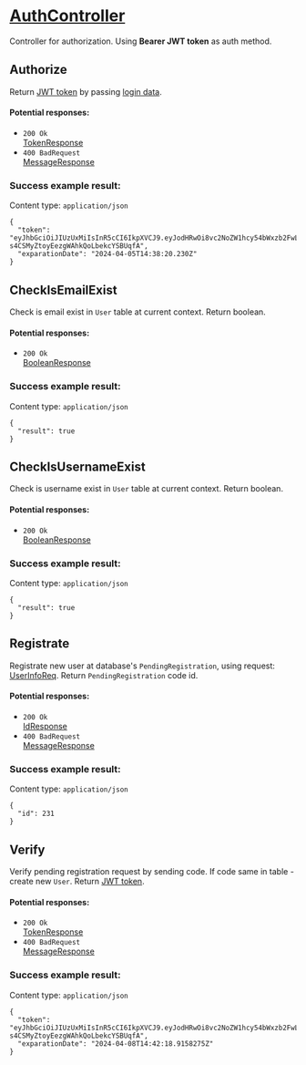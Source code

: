 # [AuthController](../../ProjectTisa/Controllers/BusinessControllers/UserRelatedControllers/AuthController.cs)

Controller for authorization. Using **Bearer JWT token** as auth method.
## Authorize
Return [JWT token](https://en.wikipedia.org/wiki/JSON_Web_Token) by passing [login data](../../ProjectTisa/Controllers/GeneralData/Requests/UserReq/UserLoginReq.cs).  
#### Potential responses:
* `200 Ok`<br>[TokenResponse](../../ProjectTisa/Controllers/GeneralData/Responses/TokenResponse.cs)
* `400 BadRequest`<br>[MessageResponse](../../ProjectTisa/Controllers/GeneralData/Responses/MessageResponse.cs)
### Success example result:
Content type: `application/json`
```
{
  "token": "eyJhbGciOiJIUzUxMiIsInR5cCI6IkpXVCJ9.eyJodHRwOi8vc2NoZW1hcy54bWxzb2FwLm9yZy93cy8yMDA1LzA1L2lkZW50aXR5L2NsYWltcy9uYW1lIjoidGVzdCIsImh0dHA6Ly9zY2hlbWFzLnhtbHNvYXAub3JnL3dzLzIwMDUvMDUvaWRlbnRpdHkvY2xhaW1zL2VtYWlsYWRkcmVzcyI6InRlc3RAdGVzdC5jb20iLCJodHRwOi8vc2NoZW1hcy5taWNyb3NvZnQuY29tL3dzLzIwMDgvMDYvaWRlbnRpdHkvY2xhaW1zL3JvbGUiOiJTb21lUm9sZSIsImV4cCI6MTcxMjU3MDAwMCwiaXNzIjoid3d3LnRpc2EtYmFja2VuZC5jb20iLCJhdWQiOiJ3d3cudGlzYS1mcm9udGVuZC5jb20ifQ.PRXhoRT4AQTTwBwzfuVD_CtTSIYpZxPHwCWK1Atz2xVAWi1ZAuGNp-s4CSMyZtoyEezgWAhkQoLbekcYSBUqfA",
  "exparationDate": "2024-04-05T14:38:20.230Z"
}
```
## CheckIsEmailExist
Check is email exist in `User` table at current context.
Return boolean.
#### Potential responses:
* `200 Ok`<br>[BooleanResponse](../../ProjectTisa/Controllers/GeneralData/Responses/BooleanResponse.cs)
### Success example result:
Content type: `application/json`
```
{
  "result": true
}
```
## CheckIsUsernameExist
Check is username exist in `User` table at current context.
Return boolean.
#### Potential responses:
* `200 Ok`<br>[BooleanResponse](../../ProjectTisa/Controllers/GeneralData/Responses/BooleanResponse.cs)
### Success example result:
Content type: `application/json`
```
{
  "result": true
}
```
## Registrate
Registrate new user at database's `PendingRegistration`, using request: [UserInfoReq](../../ProjectTisa/Controllers/GeneralData/Requests/UserReq/UserInfoReq.cs). 
Return `PendingRegistration` code id.
#### Potential responses:
* `200 Ok`<br>[IdResponse](../../ProjectTisa/Controllers/GeneralData/Responses/IdResponse.cs)
* `400 BadRequest`<br>[MessageResponse](../../ProjectTisa/Controllers/GeneralData/Responses/MessageResponse.cs)
### Success example result:
Content type: `application/json`
```
{
  "id": 231
}
```
## Verify
Verify pending registration request by sending code. If code same in table - create new `User`.
Return [JWT token](https://en.wikipedia.org/wiki/JSON_Web_Token).
#### Potential responses:
* `200 Ok`<br>[TokenResponse](../../ProjectTisa/Controllers/GeneralData/Responses/TokenResponse.cs)
* `400 BadRequest`<br>[MessageResponse](../../ProjectTisa/Controllers/GeneralData/Responses/MessageResponse.cs)
### Success example result:
Content type: `application/json`
```
{
  "token": "eyJhbGciOiJIUzUxMiIsInR5cCI6IkpXVCJ9.eyJodHRwOi8vc2NoZW1hcy54bWxzb2FwLm9yZy93cy8yMDA1LzA1L2lkZW50aXR5L2NsYWltcy9uYW1lIjoidGVzdCIsImh0dHA6Ly9zY2hlbWFzLnhtbHNvYXAub3JnL3dzLzIwMDUvMDUvaWRlbnRpdHkvY2xhaW1zL2VtYWlsYWRkcmVzcyI6InRlc3RAdGVzdC5jb20iLCJodHRwOi8vc2NoZW1hcy5taWNyb3NvZnQuY29tL3dzLzIwMDgvMDYvaWRlbnRpdHkvY2xhaW1zL3JvbGUiOiJTb21lUm9sZSIsImV4cCI6MTcxMjU3MDAwMCwiaXNzIjoid3d3LnRpc2EtYmFja2VuZC5jb20iLCJhdWQiOiJ3d3cudGlzYS1mcm9udGVuZC5jb20ifQ.PRXhoRT4AQTTwBwzfuVD_CtTSIYpZxPHwCWK1Atz2xVAWi1ZAuGNp-s4CSMyZtoyEezgWAhkQoLbekcYSBUqfA",
  "exparationDate": "2024-04-08T14:42:18.9158275Z"
}
```